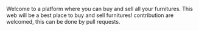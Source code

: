 Welcome to a platform where you can buy and sell all your furnitures. This web will be a best place to buy and sell furnitures! contribution are welcomed, this can be done by pull requests.

